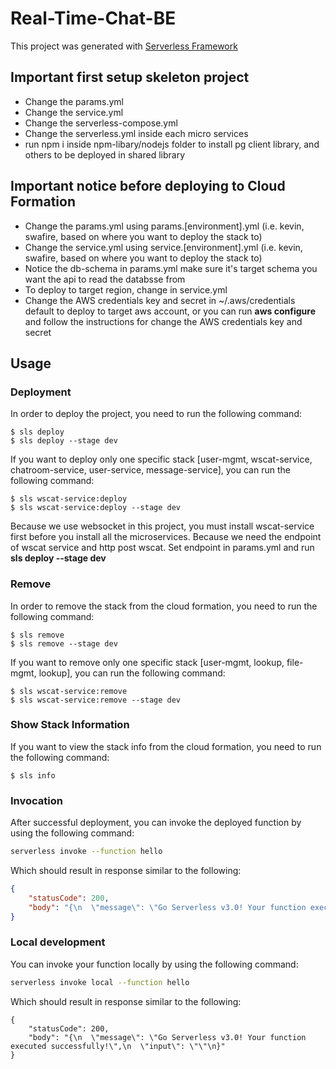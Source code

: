 # Real-Time-Chat-BE
This project was generated with [Serverless Framework](https://www.serverless.com/framework)

## Important first setup skeleton project

- Change the params.yml
- Change the service.yml
- Change the serverless-compose.yml
- Change the serverless.yml inside each micro services
- run npm i inside npm-libary/nodejs folder to install pg client library, and others  to be deployed in shared library

## Important notice before deploying to Cloud Formation

- Change the params.yml using params.[environment].yml (i.e. kevin, swafire, based on where you want to deploy the stack to)
- Change the service.yml using service.[environment].yml (i.e. kevin, swafire, based on where you want to deploy the stack to)
- Notice the db-schema in params.yml make sure it's target schema you want the api to read the databsse from
- To deploy to target region, change in service.yml
- Change the AWS credentials key and secret in ~/.aws/credentials default to deploy to target aws account, or you can run **aws configure** and follow the instructions for change the AWS credentials key and secret 

## Usage

### Deployment

In order to deploy the project, you need to run the following command:

```
$ sls deploy
$ sls deploy --stage dev
```

If you want to deploy only one specific stack [user-mgmt, wscat-service, chatroom-service, user-service, message-service], you can run the following command:

```
$ sls wscat-service:deploy
$ sls wscat-service:deploy --stage dev
```
Because we use websocket in this project, you must install wscat-service first before you install all the microservices. Because we need the endpoint of wscat service and http post wscat. Set endpoint in params.yml and run **sls deploy --stage dev**

### Remove

In order to remove the stack from the cloud formation, you need to run the following command:

```
$ sls remove
$ sls remove --stage dev
```

If you want to remove only one specific stack [user-mgmt, lookup, file-mgmt, lookup], you can run the following command:

```
$ sls wscat-service:remove
$ sls wscat-service:remove --stage dev
```

### Show Stack Information

If you want to view the stack info from the cloud formation, you need to run the following command:

```
$ sls info
```

### Invocation

After successful deployment, you can invoke the deployed function by using the following command:

```bash
serverless invoke --function hello
```

Which should result in response similar to the following:

```json
{
    "statusCode": 200,
    "body": "{\n  \"message\": \"Go Serverless v3.0! Your function executed successfully!\",\n  \"input\": {}\n}"
}
```

### Local development

You can invoke your function locally by using the following command:

```bash
serverless invoke local --function hello
```

Which should result in response similar to the following:

```
{
    "statusCode": 200,
    "body": "{\n  \"message\": \"Go Serverless v3.0! Your function executed successfully!\",\n  \"input\": \"\"\n}"
}
```
